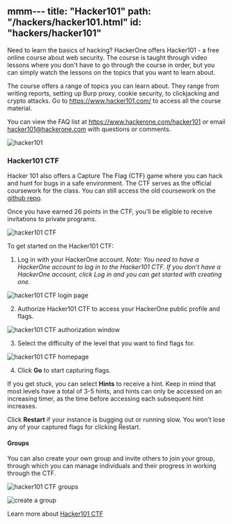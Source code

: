 mmm---
title: "Hacker101"
path: "/hackers/hacker101.html"
id: "hackers/hacker101"
---

Need to learn the basics of hacking? HackerOne offers Hacker101 - a free online course about web security. The course is taught through video lessons where you don't have to go through the course in order, but you can simply watch the lessons on the topics that you want to learn about.

The course offers a range of topics you can learn about. They range from writing reports, setting up Burp proxy, cookie security, to clickjacking and crypto attacks. Go to https://www.hacker101.com/ to access all the course material.

You can view the FAQ list at https://www.hackerone.com/hacker101 or email hacker101@hackerone.com with questions or comments.

![hacker101](./images/hacker101-1.png)

### Hacker101 CTF
Hacker 101 also offers a Capture The Flag (CTF) game where you can hack and hunt for bugs in a safe environment. The CTF serves as the official coursework for the class. You can still access the old coursework on the [github repo](https://github.com/Hacker0x01/Hacker101Coursework).

Once you have earned 26 points in the CTF, you’ll be eligible to receive invitations to private programs.

![hacker101 CTF](./images/hacker101-2.png)

To get started on the Hacker101 CTF:
1. Log in with your HackerOne account. <i>Note: You need to have a HackerOne account to log in to the Hacker101 CTF. If you don’t have a HackerOne account, click Log in and you can get started with creating one.</i>

![hacker101 CTF login page](./images/hacker101-3.png)

2. Authorize Hacker101 CTF to access your HackerOne public profile and flags.

![hacker101 CTF authorization window](./images/hacker101-4.png)

3. Select the difficulty of the level that you want to find flags for.

![hacker101 CTF homepage](./images/hacker101-5.png)

4. Click <b>Go</b> to start capturing flags.

If you get stuck, you can select <b>Hints</b> to receive a hint. Keep in mind that most levels have a total of 3-5 hints, and hints can only be accessed on an increasing timer, as the time before accessing each subsequent hint increases.

Click <b>Restart</b> if your instance is bugging out or running slow. You won’t lose any of your captured flags for clicking Restart.

#### Groups
You can also create your own group and invite others to join your group, through which you can manage individuals and their progress in working through the CTF.

![hacker101 CTF groups](./images/hacker101-6.png)

![create a group](./images/hacker101-7.png)

Learn more about [Hacker101 CTF](https://ctf.hacker101.com/)
